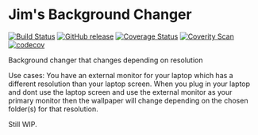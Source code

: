 # Jim's Background Changer
[![Build Status](https://travis-ci.org/Jimver/jimsbackgroundchanger.svg?branch=master)](https://travis-ci.org/Jimver/jimsbackgroundchanger) 
[![GitHub release](https://img.shields.io/github/release/jimver/jimsbackgroundchanger.svg)](https://github.com/Jimver/jimsbackgroundchanger/releases)
[![Coverage Status](https://coveralls.io/repos/github/Jimver/jimsbackgroundchanger/badge.svg?branch=master)](https://coveralls.io/github/Jimver/jimsbackgroundchanger?branch=master)
[![Coverity Scan](https://img.shields.io/coverity/scan/11861.svg)](https://scan.coverity.com/projects/jimver-jimsbackgroundchanger)
[![codecov](https://codecov.io/gh/Jimver/jimsbackgroundchanger/branch/master/graph/badge.svg)](https://codecov.io/gh/Jimver/jimsbackgroundchanger)

Background changer that changes depending on resolution

Use cases:
You have an external monitor for your laptop which has a different resolution than your laptop screen.
When you plug in your laptop and dont use the laptop screen and use the external monitor as your primary monitor then the wallpaper will change depending on the chosen folder(s) for that resolution.

Still WIP.
